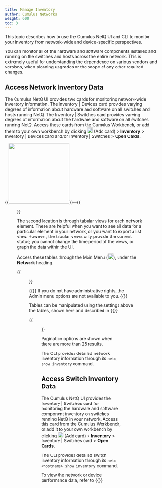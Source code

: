 ```yaml
---
title: Manage Inventory
author: Cumulus Networks
weight: 600
toc: 3
---
```

This topic describes how to use the Cumulus NetQ UI and CLI to monitor your inventory from network-wide and device-specific perspectives.

You can monitor all of the hardware and software components installed and running on the switches and hosts across the entire network. This is extremely useful for understanding the dependence on various vendors and versions, when planning upgrades or the scope of any other required changes.

## Access Network Inventory Data

The Cumulus NetQ UI provides two cards for monitoring network-wide inventory information. The Inventory | Devices card provides varying degrees of information about hardware and software on all switches and hosts running NetQ. The Inventory | Switches card provides varying degrees of information about the hardware and software on all switches running NetQ. Access these cards from the Cumulus Workbench, or add them to your own workbench by clicking <img src="https://icons.cumulusnetworks.com/44-Entertainment-Events-Hobbies/02-Card-Games/card-game-diamond.svg" height="18" width="18"/> (Add card) > **Inventory**  > Inventory | Devices card  and/or Inventory | Switches > **Open Cards**.

{{<img src="/images/netq/inventory-devices-medium-240.png" width="200">}}&mdash;{{<figure src="/images/netq/inventory-switch-medium-230.png" width="200">}}

The second location is through tabular views for each network element. These are helpful when you want to see all data for a particular element in your network, or you want to export a list view. However, the tabular views only provide the current status; you cannot change the time period of the views, or graph the data within the UI.

Access these tables through the Main Menu (<img src="https://icons.cumulusnetworks.com/01-Interface-Essential/03-Menu/navigation-menu.svg" height="18" width="18"/>), under the **Network** heading.

{{<figure src="/images/netq/main-menu-admin-network-selected-310.png" width="700">}}

{{<notice tip>}}
If you do not have administrative rights, the Admin menu options are not available to you.
{{</notice>}}

Tables can be manipulated using the settings above the tables, shown here and described in {{<link url="Access-Data-with-Cards#table-settings" text="Table Settings">}}.

{{<figure src="/images/netq/main-menu-ntwk-table-settings-241.png" width="100">}}

Pagination options are shown when there are more than 25 results.

The CLI provides detailed network inventory information through its `netq show inventory` command.

## Access Switch Inventory Data

The Cumulus NetQ UI provides the Inventory | Switches card for monitoring the hardware and software component inventory on switches running NetQ in your network. Access this card from the Cumulus Workbench, or add it to your own workbench by clicking <img src="https://icons.cumulusnetworks.com/44-Entertainment-Events-Hobbies/02-Card-Games/card-game-diamond.svg" height="18" width="18"/> (Add card) > **Inventory**  > Inventory | Switches card > **Open Cards**.

The CLI provides detailed switch inventory information through its `netq <hostname> show inventory` command.

To view the network or device performance data, refer to {{<link title="Monitor Network and Device Performance">}}.
